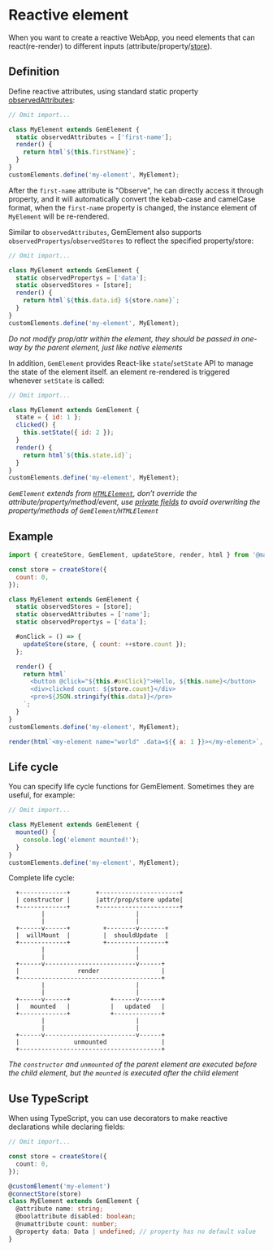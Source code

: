 # Reactive element

When you want to create a reactive WebApp, you need elements that can react(re-render) to different inputs (attribute/property/[store](./003-global-state-management.md)).

## Definition

Define reactive attributes, using standard static property [observedAttributes](https://developer.mozilla.org/en-US/docs/Web/Web_Components/Using_custom_elements#Using_the_lifecycle_callbacks):

```js
// Omit import...

class MyElement extends GemElement {
  static observedAttributes = ['first-name'];
  render() {
    return html`${this.firstName}`;
  }
}
customElements.define('my-element', MyElement);
```

After the `first-name` attribute is "Observe", he can directly access it through property, and it will automatically convert the kebab-case and camelCase format, when the `first-name` property is changed, the instance element of `MyElement` will be re-rendered.

Similar to `observedAttributes`, GemElement also supports `observedPropertys`/`observedStores` to reflect the specified property/store:

```js
// Omit import...

class MyElement extends GemElement {
  static observedPropertys = ['data'];
  static observedStores = [store];
  render() {
    return html`${this.data.id} ${store.name}`;
  }
}
customElements.define('my-element', MyElement);
```

_Do not modify prop/attr within the element, they should be passed in one-way by the parent element, just like native elements_

In addition, `GemElement` provides React-like `state`/`setState` API to manage the state of the element itself. an element re-rendered is triggered whenever `setState` is called:

```js
// Omit import...

class MyElement extends GemElement {
  state = { id: 1 };
  clicked() {
    this.setState({ id: 2 });
  }
  render() {
    return html`${this.state.id}`;
  }
}
customElements.define('my-element', MyElement);
```

_`GemElement` extends from [`HTMLElement`](https://developer.mozilla.org/en-US/docs/Web/API/HTMLElement), don’t override the attribute/property/method/event, use [private fields](https://developer.mozilla.org/en-US/docs/Web/JavaScript/Reference/Classes/Private_class_fields) to avoid overwriting the property/methods of `GemElement`/`HTMLElement`_

## Example

<gbp-sandpack dependencies="@mantou/gem">

```js index.js
import { createStore, GemElement, updateStore, render, html } from '@mantou/gem';

const store = createStore({
  count: 0,
});

class MyElement extends GemElement {
  static observedStores = [store];
  static observedAttributes = ['name'];
  static observedPropertys = ['data'];

  #onClick = () => {
    updateStore(store, { count: ++store.count });
  };

  render() {
    return html`
      <button @click="${this.#onClick}">Hello, ${this.name}</button>
      <div>clicked count: ${store.count}</div>
      <pre>${JSON.stringify(this.data)}</pre>
    `;
  }
}
customElements.define('my-element', MyElement);

render(html`<my-element name="world" .data=${{ a: 1 }}></my-element>`, document.body);
```

</gbp-sandpack>

## Life cycle

You can specify life cycle functions for GemElement. Sometimes they are useful, for example:

```js
// Omit import...

class MyElement extends GemElement {
  mounted() {
    console.log('element mounted!');
  }
}
customElements.define('my-element', MyElement);
```

Complete life cycle:

```
  +-------------+       +----------------------+
  | constructor |       |attr/prop/store update|
  +-------------+       +----------------------+
         |                         |
         |                         |
  +------v------+         +--------v-------+
  |  willMount  |         |  shouldUpdate  |
  +-------------+         +----------------+
         |                         |
         |                         |
  +------v-------------------------v------+
  |                render                 |
  +---------------------------------------+
         |                         |
         |                         |
  +------v------+           +------v------+
  |   mounted   |           |   updated   |
  +-------------+           +-------------+
         |                         |
         |                         |
  +------v-------------------------v------+
  |               unmounted               |
  +---------------------------------------+
```

_The `constructor` and `unmounted` of the parent element are executed before the child element, but the `mounted` is executed after the child element_

## Use TypeScript

When using TypeScript, you can use decorators to make reactive declarations while declaring fields:

```ts
// Omit import...

const store = createStore({
  count: 0,
});

@customElement('my-element')
@connectStore(store)
class MyElement extends GemElement {
  @attribute name: string;
  @boolattribute disabled: boolean;
  @numattribute count: number;
  @property data: Data | undefined; // property has no default value
}
```

